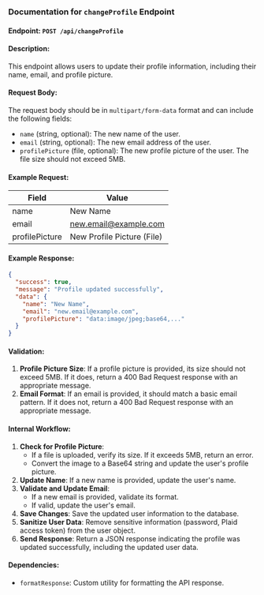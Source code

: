 ### Documentation for `changeProfile` Endpoint

#### Endpoint: `POST /api/changeProfile`

#### Description:
This endpoint allows users to update their profile information, including their name, email, and profile picture.

#### Request Body:
The request body should be in `multipart/form-data` format and can include the following fields:
- `name` (string, optional): The new name of the user.
- `email` (string, optional): The new email address of the user.
- `profilePicture` (file, optional): The new profile picture of the user. The file size should not exceed 5MB.

#### Example Request:
| Field          | Value                      |
| -------------- | -------------------------- |
| name           | New Name                   |
| email          | new.email@example.com      |
| profilePicture | New Profile Picture (File) |

#### Example Response:
```json
{
  "success": true,
  "message": "Profile updated successfully",
  "data": {
    "name": "New Name",
    "email": "new.email@example.com",
    "profilePicture": "data:image/jpeg;base64,..."
  }
}
```

#### Validation:
1. **Profile Picture Size**: If a profile picture is provided, its size should not exceed 5MB. If it does, return a 400 Bad Request response with an appropriate message.
2. **Email Format**: If an email is provided, it should match a basic email pattern. If it does not, return a 400 Bad Request response with an appropriate message.

#### Internal Workflow:
1. **Check for Profile Picture**:
   - If a file is uploaded, verify its size. If it exceeds 5MB, return an error.
   - Convert the image to a Base64 string and update the user's profile picture.
2. **Update Name**: If a new name is provided, update the user's name.
3. **Validate and Update Email**:
   - If a new email is provided, validate its format.
   - If valid, update the user's email.
4. **Save Changes**: Save the updated user information to the database.
5. **Sanitize User Data**: Remove sensitive information (password, Plaid access token) from the user object.
6. **Send Response**: Return a JSON response indicating the profile was updated successfully, including the updated user data.

#### Dependencies:
- `formatResponse`: Custom utility for formatting the API response.